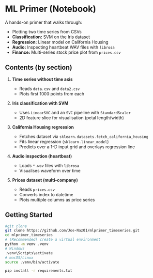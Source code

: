 # ML Primer (Notebook)

A hands-on primer that walks through:
- Plotting two time series from CSVs
- **Classification:** SVM on the Iris dataset
- **Regression:** Linear model on California Housing
- **Audio:** Inspecting heartbeat WAV files with `librosa`
- **Finance:** Multi-series stock price plot from `prices.csv`

## Contents (by section)
1) **Time series without time axis**
   - Reads `data.csv` and `data2.csv`
   - Plots first 1000 points from each

2) **Iris classification with SVM**
   - Uses `LinearSVC` and an `SVC` pipeline with `StandardScaler`
   - 2D feature slice for visualisation (petal length/width)

3) **California Housing regression**
   - Fetches dataset via `sklearn.datasets.fetch_california_housing`
   - Fits linear regression (`sklearn.linear_model`)
   - Predicts over a 1-D input grid and overlays regression line

4) **Audio inspection (heartbeat)**
   - Loads `*.wav` files with `librosa`
   - Visualises waveform over time

5) **Prices dataset (multi-company)**
   - Reads `prices.csv`
   - Converts index to datetime
   - Plots multiple columns as price series

## Getting Started
```bash
#git clone
git clone https://github.com/Joe-Naz01/mlprimer_timeseries.git
cd mlprimer_timeseries
# (Recommended) create a virtual environment
python -m venv .venv
# Windows
.venv\Scripts\activate
# macOS/Linux
source .venv/bin/activate

pip install -r requirements.txt

